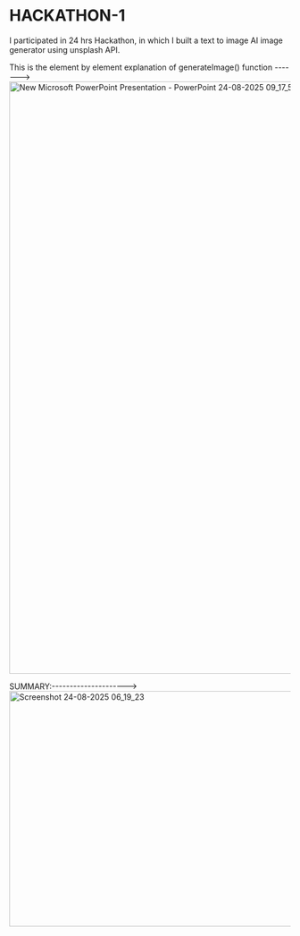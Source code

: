 # HACKATHON-1
I participated in 24 hrs Hackathon, in which I built a text to image AI image generator using unsplash API.

This is the element by element explanation of generateImage() function ------->
<img width="2093" height="1059" alt="New Microsoft PowerPoint Presentation - PowerPoint 24-08-2025 09_17_56" src="https://github.com/user-attachments/assets/25dea7e0-16cb-4b5c-a16b-8a3dd07c9ebd" />

SUMMARY:--------------------->
<img width="1151" height="421" alt="Screenshot 24-08-2025 06_19_23" src="https://github.com/user-attachments/assets/9671d174-9107-4580-95a9-df66a1ff9436" />
